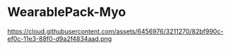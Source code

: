 WearablePack-Myo
================
https://cloud.githubusercontent.com/assets/6456976/3211270/82bf990c-ef0c-11e3-88f0-d9a2f4834aad.png
